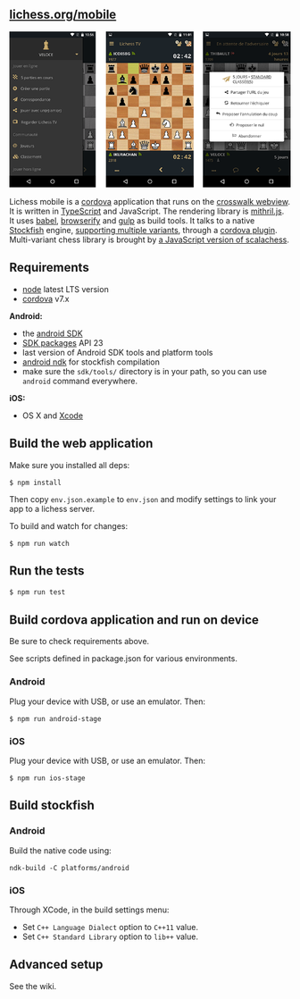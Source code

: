 [lichess.org/mobile](http://lichess.org/mobile)
--------------------

![lichess mobile screenshots](res/3-screens.png)

Lichess mobile is a [cordova](https://cordova.apache.org/) application that runs
on the [crosswalk webview](https://crosswalk-project.org/). It is written
in [TypeScript](http://www.typescriptlang.org/) and JavaScript. The rendering
library is [mithril.js](http://mithril.js.org/). It uses [babel](http://babeljs.io/),
[browserify](http://browserify.org/) and [gulp](http://gulpjs.com/)
as build tools. It talks to a native [Stockfish](https://stockfishchess.org/) engine, [supporting multiple variants](https://github.com/ddugovic/Stockfish), through a
[cordova plugin](https://github.com/veloce/cordova-plugin-stockfish).
Multi-variant chess library is brought by [a JavaScript version of scalachess](https://github.com/veloce/scalachessjs).

## Requirements

* [node](http://nodejs.org) latest LTS version
* [cordova](https://cordova.apache.org/) v7.x

**Android:**

* the [android SDK](http://developer.android.com/sdk/index.html)
* [SDK packages](http://developer.android.com/sdk/installing/adding-packages.html) API 23
* last version of Android SDK tools and platform tools
* [android ndk](http://developer.android.com/tools/sdk/ndk/index.html) for
  stockfish compilation
* make sure the `sdk/tools/` directory is in your path, so you can use `android`
  command everywhere.

**iOS:**

* OS X and [Xcode](https://developer.apple.com/xcode/download/)

## Build the web application

Make sure you installed all deps:

    $ npm install

Then copy `env.json.example` to `env.json` and modify settings
to link your app to a lichess server.

To build and watch for changes:

    $ npm run watch

## Run the tests

    $ npm run test

## Build cordova application and run on device

Be sure to check requirements above.

See scripts defined in package.json for various environments.

### Android

Plug your device with USB, or use an emulator. Then:

    $ npm run android-stage

### iOS

Plug your device with USB, or use an emulator. Then:

    $ npm run ios-stage

## Build stockfish

### Android

Build the native code using:
```
ndk-build -C platforms/android
```

### iOS

Through XCode, in the build settings menu:
  * Set `C++ Language Dialect` option to `C++11` value.
  * Set `C++ Standard Library` option to `lib++` value.

## Advanced setup

See the wiki.
